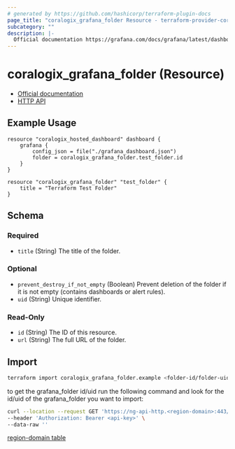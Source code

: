 ```yaml
---
# generated by https://github.com/hashicorp/terraform-plugin-docs
page_title: "coralogix_grafana_folder Resource - terraform-provider-coralogix"
subcategory: ""
description: |-
  Official documentation https://grafana.com/docs/grafana/latest/dashboards/manage-dashboards/HTTP API https://grafana.com/docs/grafana/latest/developers/http_api/folder/
---
```


# coralogix_grafana_folder (Resource)

* [Official documentation](https://grafana.com/docs/grafana/latest/dashboards/manage-dashboards/)
* [HTTP API](https://grafana.com/docs/grafana/latest/developers/http_api/folder/)

## Example Usage
```hcl
resource "coralogix_hosted_dashboard" dashboard {
	grafana {
		config_json = file("./grafana_dashboard.json")
		folder = coralogix_grafana_folder.test_folder.id
	}
}

resource "coralogix_grafana_folder" "test_folder" {
	title = "Terraform Test Folder"
}
```

<!-- schema generated by tfplugindocs -->
## Schema

### Required

- `title` (String) The title of the folder.

### Optional

- `prevent_destroy_if_not_empty` (Boolean) Prevent deletion of the folder if it is not empty (contains dashboards or alert rules).
- `uid` (String) Unique identifier.

### Read-Only

- `id` (String) The ID of this resource.
- `url` (String) The full URL of the folder.


## Import

```sh
terraform import coralogix_grafana_folder.example <folder-id/folder-uid>
```

to get the grafana_folder id/uid run the following command and look for the id/uid of the grafana_folder you want to import:
```sh
curl --location --request GET 'https://ng-api-http.<region-domain>:443/grafana/api/folders' \
--header 'Authorization: Bearer <api-key>' \
--data-raw ''
```

[region-domain table](../index.md#region-domain-table)